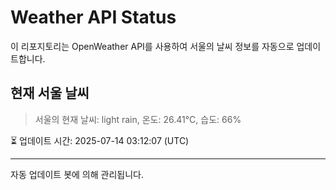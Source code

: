 
# Weather API Status

이 리포지토리는 OpenWeather API를 사용하여 서울의 날씨 정보를 자동으로 업데이트합니다.

## 현재 서울 날씨
> 서울의 현재 날씨: light rain, 온도: 26.41°C, 습도: 66%

⏳ 업데이트 시간: 2025-07-14 03:12:07 (UTC)

---
자동 업데이트 봇에 의해 관리됩니다.
